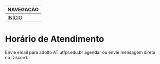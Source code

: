 |  NAVEGAÇÃO 	|
|---	        |
|  [INÍCIO](../) 	        |

# Horário de Atendimento


Envie email para adolfo AT utfpr.edu.br agendar ou envie mensagem direta no Discord.
